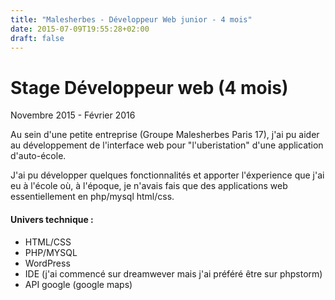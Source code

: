 ```yaml
---
title: "Malesherbes - Développeur Web junior - 4 mois"
date: 2015-07-09T19:55:28+02:00
draft: false
---
```


# Stage Développeur web (4 mois)

Novembre 2015 - Février 2016

Au sein d'une petite entreprise (Groupe Malesherbes Paris 17), j'ai pu aider au développement de l'interface web pour "l'uberistation" d'une application d'auto-école.

J'ai pu développer quelques fonctionnalités et apporter l'éxperience que j'ai eu à l'école où, à l'époque, je n'avais fais que des applications web essentiellement en php/mysql html/css.

#### Univers technique :
* HTML/CSS
* PHP/MYSQL
* WordPress
* IDE (j'ai commencé sur dreamwever mais j'ai préféré être sur phpstorm)
* API google (google maps)
